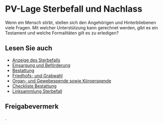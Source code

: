 # PV-Lage Sterbefall und Nachlass

Wenn ein Mensch stirbt, stellen sich den Angehörigen und Hinterbliebenen viele Fragen. Mit welcher Unterstützung kann gerechnet werden, gibt es ein Testament und welche Formalitäten gilt es zu erledigen?

## Lesen Sie auch

* [Anzeige des Sterbefalls](https://amt24dev.sachsen.de/zufi/lebenslagen/5000391)
* [Einsargung und Beförderung](https://amt24dev.sachsen.de/zufi/lebenslagen/5000314)
* [Bestattung](https://amt24dev.sachsen.de/zufi/lebenslagen/5000380)
* [Friedhofs- und Grabwahl](https://amt24dev.sachsen.de/zufi/lebenslagen/5000296)
* [Organ- und Gewebespende sowie Körperspende](https://amt24dev.sachsen.de/zufi/lebenslagen/5000258)
* [Checkliste Bestattung](https://amt24dev.sachsen.de/zufi/lebenslagen/5000150)
* [Linksammlung Sterbefall](https://amt24dev.sachsen.de/zufi/lebenslagen/5000597)

## Freigabevermerk

.

